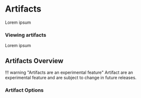 # Artifacts

Lorem ipsum

### Viewing artifacts

Lorem ipsum

## Artifacts Overview <span class="badge experimental"></span>

!!! warning "Artifacts are an experimental feature"
    Artifact are an experimental feature and are subject to change in future releases.

### Artifact Options

